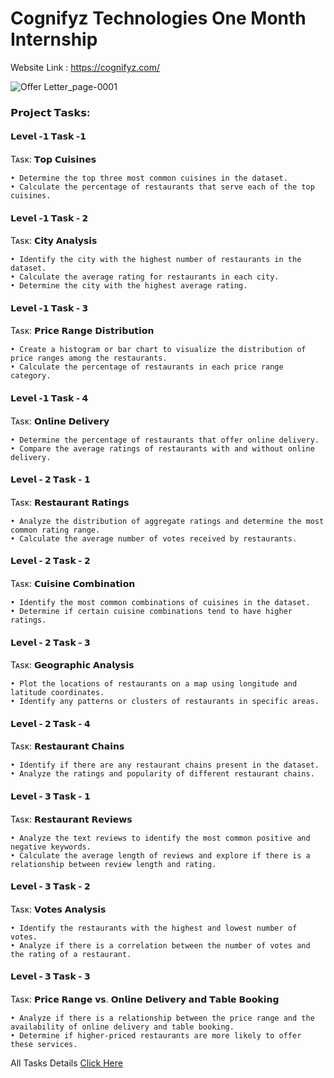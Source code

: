 # Cognifyz Technologies One Month Internship

Website Link : https://cognifyz.com/

![Offer Letter_page-0001](https://github.com/Saquibtechlotraining/Cognifyz_Technologies_Internship_Project/assets/91885135/4b4db1e4-e4d1-43f6-accf-aaef9a94741d)

### 𝗣𝗿𝗼𝗷𝗲𝗰𝘁 𝗧𝗮𝘀𝗸𝘀:

#### 𝗟𝗲𝘃𝗲𝗹 -𝟭 𝗧𝗮𝘀𝗸 -𝟭
Tᴀsᴋ: 𝗧𝗼𝗽 𝗖𝘂𝗶𝘀𝗶𝗻𝗲𝘀
     
    • Determine the top three most common cuisines in the dataset.
    • Calculate the percentage of restaurants that serve each of the top cuisines.

#### 𝗟𝗲𝘃𝗲𝗹 -𝟭 𝗧𝗮𝘀𝗸 - 𝟮
Tᴀsᴋ: 𝗖𝗶𝘁𝘆 𝗔𝗻𝗮𝗹𝘆𝘀𝗶𝘀
    
    • Identify the city with the highest number of restaurants in the dataset.
    • Calculate the average rating for restaurants in each city.
    • Determine the city with the highest average rating.

#### 𝗟𝗲𝘃𝗲𝗹 -𝟭 𝗧𝗮𝘀𝗸 - 𝟯
Tᴀsᴋ: 𝗣𝗿𝗶𝗰𝗲 𝗥𝗮𝗻𝗴𝗲 𝗗𝗶𝘀𝘁𝗿𝗶𝗯𝘂𝘁𝗶𝗼𝗻
    
    • Create a histogram or bar chart to visualize the distribution of price ranges among the restaurants.
    • Calculate the percentage of restaurants in each price range category.

#### 𝗟𝗲𝘃𝗲𝗹 -𝟭 𝗧𝗮𝘀𝗸 - 𝟰
Tᴀsᴋ: 𝗢𝗻𝗹𝗶𝗻𝗲 𝗗𝗲𝗹𝗶𝘃𝗲𝗿𝘆

    • Determine the percentage of restaurants that offer online delivery.
    • Compare the average ratings of restaurants with and without online delivery.

#### 𝗟𝗲𝘃𝗲𝗹 - 𝟮 𝗧𝗮𝘀𝗸 - 𝟭
Tᴀsᴋ: 𝗥𝗲𝘀𝘁𝗮𝘂𝗿𝗮𝗻𝘁 𝗥𝗮𝘁𝗶𝗻𝗴𝘀

    • Analyze the distribution of aggregate ratings and determine the most common rating range.
    • Calculate the average number of votes received by restaurants.

#### 𝗟𝗲𝘃𝗲𝗹 - 𝟮 𝗧𝗮𝘀𝗸 -  𝟮 
Tᴀsᴋ: 𝗖𝘂𝗶𝘀𝗶𝗻𝗲 𝗖𝗼𝗺𝗯𝗶𝗻𝗮𝘁𝗶𝗼𝗻

    • Identify the most common combinations of cuisines in the dataset.
    • Determine if certain cuisine combinations tend to have higher ratings.

#### 𝗟𝗲𝘃𝗲𝗹 - 𝟮 𝗧𝗮𝘀𝗸 -  𝟯
Tᴀsᴋ: 𝗚𝗲𝗼𝗴𝗿𝗮𝗽𝗵𝗶𝗰 𝗔𝗻𝗮𝗹𝘆𝘀𝗶𝘀
    
    • Plot the locations of restaurants on a map using longitude and latitude coordinates.
    • Identify any patterns or clusters of restaurants in specific areas.

#### 𝗟𝗲𝘃𝗲𝗹 - 𝟮 𝗧𝗮𝘀𝗸 - 𝟰
Tᴀsᴋ: 𝗥𝗲𝘀𝘁𝗮𝘂𝗿𝗮𝗻𝘁 𝗖𝗵𝗮𝗶𝗻𝘀
    
    • Identify if there are any restaurant chains present in the dataset.
    • Analyze the ratings and popularity of different restaurant chains.

#### 𝗟𝗲𝘃𝗲𝗹 - 𝟯 𝗧𝗮𝘀𝗸 - 𝟭
Tᴀsᴋ: 𝗥𝗲𝘀𝘁𝗮𝘂𝗿𝗮𝗻𝘁 𝗥𝗲𝘃𝗶𝗲𝘄𝘀
    
    • Analyze the text reviews to identify the most common positive and negative keywords.
    • Calculate the average length of reviews and explore if there is a relationship between review length and rating.

#### 𝗟𝗲𝘃𝗲𝗹 - 𝟯 𝗧𝗮𝘀𝗸 - 𝟮 
Tᴀsᴋ: 𝗩𝗼𝘁𝗲𝘀 𝗔𝗻𝗮𝗹𝘆𝘀𝗶𝘀

    • Identify the restaurants with the highest and lowest number of votes.
    • Analyze if there is a correlation between the number of votes and the rating of a restaurant.

#### 𝗟𝗲𝘃𝗲𝗹 - 𝟯 𝗧𝗮𝘀𝗸 - 𝟯
Tᴀsᴋ: 𝗣𝗿𝗶𝗰𝗲 𝗥𝗮𝗻𝗴𝗲 𝘃𝘀. 𝗢𝗻𝗹𝗶𝗻𝗲 𝗗𝗲𝗹𝗶𝘃𝗲𝗿𝘆 𝗮𝗻𝗱 𝗧𝗮𝗯𝗹𝗲 𝗕𝗼𝗼𝗸𝗶𝗻𝗴
    
    • Analyze if there is a relationship between the price range and the availability of online delivery and table booking.
    • Determine if higher-priced restaurants are more likely to offer these services.

All Tasks Details [Click Here](https://github.com/Saquibtechlotraining/Cognifyz_Technologies_Internship_Project/blob/main/Data%20Analysis%20Internship%20Task%20.pdf)
